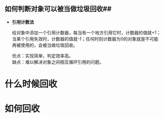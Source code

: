 ## 如何判断对象可以被当做垃圾回收##



- **引用计数法**

	给对象中添加一个引用计数器，每当有一个地方引用它时，计数器的值就+1；当某个引用失效时，计数器的值就-1；任何时刻计数器为0的对象就是不可能再被使用的，会被当做垃圾回收。
	
	优点：实现简单，判定效率高。<br>
	缺点：难以解决对象之间相互循环引用的问题。
	



# 什么时候回收 #
# 如何回收 #
